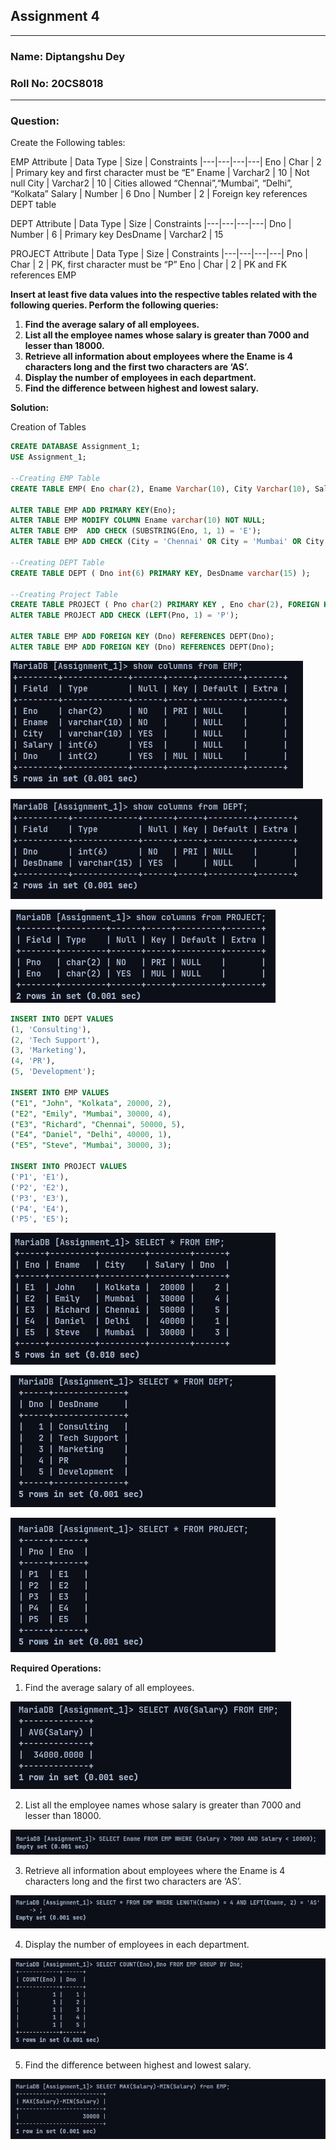 ## Assignment 4
---
### **Name:** Diptangshu Dey
### **Roll No:** 20CS8018
---
### **Question:** 
Create the Following tables: 

EMP
Attribute | Data Type | Size | Constraints
|---|---|---|---|
Eno | Char | 2 | Primary key and first character must be “E”
Ename | Varchar2 | 10 | Not null
City | Varchar2 | 10 | Cities allowed “Chennai”,“Mumbai”, “Delhi”, “Kolkata”
Salary | Number | 6
Dno | Number | 2 | Foreign key references DEPT table

DEPT
Attribute | Data Type | Size | Constraints
|---|---|---|---|
Dno | Number | 6 | Primary key
DesDname | Varchar2 | 15

PROJECT
Attribute | Data Type | Size | Constraints
|---|---|---|---|
Pno | Char | 2 | PK, first character must be “P”
Eno | Char | 2 | PK and FK references EMP

**Insert at least five data values into the respective tables related with the following queries. Perform the following queries:**

1. **Find the average salary of all employees.**
2. **List all the employee names whose salary is greater than 7000 and lesser than 18000.**
3. **Retrieve all information about employees where the Ename is 4 characters long and the first two characters are ‘AS’.**
4. **Display the number of employees in each department.**
5. **Find the difference between highest and lowest salary.**

**Solution:** 

Creation of Tables
```sql
CREATE DATABASE Assignment_1;
USE Assignment_1;

--Creating EMP Table
CREATE TABLE EMP( Eno char(2), Ename Varchar(10), City Varchar(10), Salary int(6), Dno int(2));

ALTER TABLE EMP ADD PRIMARY KEY(Eno);
ALTER TABLE EMP MODIFY COLUMN Ename varchar(10) NOT NULL;
ALTER TABLE EMP  ADD CHECK (SUBSTRING(Eno, 1, 1) = 'E');
ALTER TABLE EMP ADD CHECK (City = 'Chennai' OR City = 'Mumbai' OR City = 'Delhi' OR City = 'Kolkata');

--Creating DEPT Table
CREATE TABLE DEPT ( Dno int(6) PRIMARY KEY, DesDname varchar(15) );

--Creating Project Table
CREATE TABLE PROJECT ( Pno char(2) PRIMARY KEY , Eno char(2), FOREIGN KEY(Eno) REFERENCES EMP(Eno) );
ALTER TABLE PROJECT ADD CHECK (LEFT(Pno, 1) = 'P');

ALTER TABLE EMP ADD FOREIGN KEY (Dno) REFERENCES DEPT(Dno);
ALTER TABLE EMP ADD FOREIGN KEY (Dno) REFERENCES DEPT(Dno);
```
![](emp.png)

![](dept.png)

![](proj.png)

```sql
INSERT INTO DEPT VALUES 
(1, 'Consulting'), 
(2, 'Tech Support'), 
(3, 'Marketing'),  
(4, 'PR'), 
(5, 'Development');

INSERT INTO EMP VALUES 
("E1", "John", "Kolkata", 20000, 2), 
("E2", "Emily", "Mumbai", 30000, 4), 
("E3", "Richard", "Chennai", 50000, 5), 
("E4", "Daniel", "Delhi", 40000, 1), 
("E5", "Steve", "Mumbai", 30000, 3);

INSERT INTO PROJECT VALUES 
('P1', 'E1'), 
('P2', 'E2'), 
('P3', 'E3'), 
('P4', 'E4'), 
('P5', 'E5');
```

![](empt.png)

![](deptt.png)

![](projt.png)

**Required Operations:**

1. Find the average salary of all employees.

![](a.png)

2. List all the employee names whose salary is greater than 7000 and lesser than 18000.

![](b.png)

3. Retrieve all information about employees where the Ename is 4 characters long and the first two characters are ‘AS’.

![](c.png)

4. Display the number of employees in each department. 

![](d.png)

5. Find the difference between highest and lowest salary. 

![](e.png)

